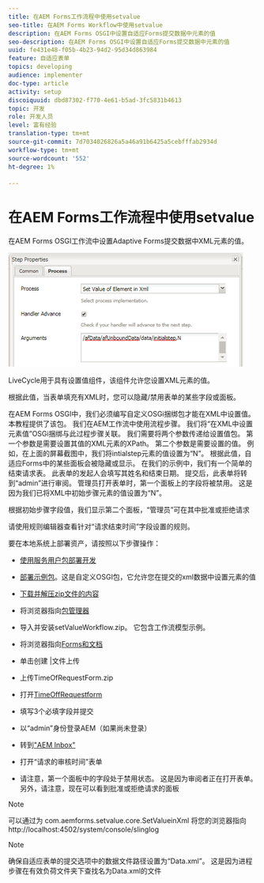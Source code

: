 ```yaml
---
title: 在AEM Forms工作流程中使用setvalue
seo-title: 在AEM Forms Workflow中使用setvalue
description: 在AEM Forms OSGI中设置自适应Forms提交数据中元素的值
seo-description: 在AEM Forms OSGI中设置自适应Forms提交数据中元素的值
uuid: fe431e48-f05b-4b23-94d2-95d34d863984
feature: 自适应表单
topics: developing
audience: implementer
doc-type: article
activity: setup
discoiquuid: dbd87302-f770-4e61-b5ad-3fc5831b4613
topic: 开发
role: 开发人员
level: 富有经验
translation-type: tm+mt
source-git-commit: 7d7034026826a5a46a91b6425a5cebfffab2934d
workflow-type: tm+mt
source-wordcount: '552'
ht-degree: 1%

---
```



# 在AEM Forms工作流程中使用setvalue

在AEM Forms OSGI工作流中设置Adaptive Forms提交数据中XML元素的值。

![SetValue](assets/setvalue.png)

LiveCycle用于具有设置值组件，该组件允许您设置XML元素的值。

根据此值，当表单填充有XML时，您可以隐藏/禁用表单的某些字段或面板。

在AEM Forms OSGI中，我们必须编写自定义OSGi捆绑包才能在XML中设置值。 本教程提供了该包。
我们在AEM工作流中使用流程步骤。 我们将“在XML中设置元素值”OSGi捆绑与此过程步骤关联。
我们需要将两个参数传递给设置值包。 第一个参数是需要设置其值的XML元素的XPath。 第二个参数是需要设置的值。
例如，在上面的屏幕截图中，我们将intialstep元素的值设置为“N”。
根据此值，自适应Forms中的某些面板会被隐藏或显示。
在我们的示例中，我们有一个简单的结束请求表。 此表单的发起人会填写其姓名和结束日期。 提交后，此表单将转到“admin”进行审阅。 管理员打开表单时，第一个面板上的字段将被禁用。 这是因为我们已将XML中初始步骤元素的值设置为“N”。

根据初始步骤字段值，我们显示第二个面板，“管理员”可在其中批准或拒绝请求

请使用规则编辑器查看针对“请求结束时间”字段设置的规则。

要在本地系统上部署资产，请按照以下步骤操作：

* [使用服务用户包部署开发](/help/forms/assets/common-osgi-bundles/DevelopingWithServiceUser.jar)

* [部署示例包](/help/forms/assets/common-osgi-bundles/SetValueApp.core-1.0-SNAPSHOT.jar)。这是自定义OSGI包，它允许您在提交的xml数据中设置元素的值

* [下载并解压zip文件的内容](assets/setvalueassets.zip)
* 将浏览器指向[包管理器](http://localhost:4502/crx/packmgr/index.jsp)
* 导入并安装setValueWorkflow.zip。 它包含工作流模型示例。
* 将浏览器指向[Forms和文档](http://localhost:4502/aem/forms.html/content/dam/formsanddocuments)
* 单击创建 |文件上传
* 上传TimeOfRequestForm.zip
* 打开[TimeOffRequestform](http://localhost:4502/content/dam/formsanddocuments/timeoffapplication/jcr:content?wcmmode=disabled)
* 填写3个必填字段并提交
* 以“admin”身份登录AEM（如果尚未登录）
* 转到[&quot;AEM Inbox&quot;](http://localhost:4502/aem/inbox)
* 打开“请求的审核时间”表单
* 请注意，第一个面板中的字段处于禁用状态。 这是因为审阅者正在打开表单。 另外，请注意，现在可以看到批准或拒绝请求的面板

>[!NOTE]
>
>可以通过为
>com.aemforms.setvalue.core.SetValueinXml
>将您的浏览器指向http://localhost:4502/system/console/slinglog

>[!NOTE]
>
>确保自适应表单的提交选项中的数据文件路径设置为“Data.xml”。 这是因为进程步骤在有效负荷文件夹下查找名为Data.xml的文件
